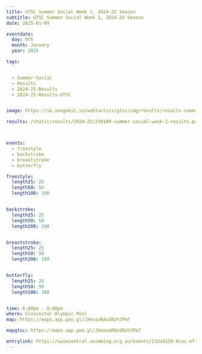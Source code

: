 ```yaml
---
title: GTSC Summer Social Week 1, 2024-25 Season
subtitle: GTSC Summer Social Week 1, 2024-25 Season
date: 2025-01-09

eventdate:
  day: 9th
  month: January
  year: 2025

tags:


  - Summer-Social
  - Results
  - 2024-25-Results
  - 2024-25-Results-GTSC


image: https://ik.imagekit.io/webtactics/gtsc/img/results/results-summary-28.jpg

results: /static/results/2024-25/250109-summer-social-week-1-results.pdf



events:
  - freestyle
  - backstroke
  - breaststroke
  - butterfly

freestyle:
  length25: 25
  length50: 50
  length100: 100


backstroke:
  length25: 25
  length50: 50
  length200: 100


breaststroke:
  length25: 25
  length50: 50
  length200: 100


butterfly:
  length25: 25
  length50: 50
  length100: 100


time: 6:00pm - 8:00pm
where: Gloucester Olympic Pool
map: https://maps.app.goo.gl/JXexsoRAoSNzhJPm7

mapgtsc: https://maps.app.goo.gl/JXexsoRAoSNzhJPm7

entrylink: https://swimcentral.swimming.org.au/events/13da9138-8cac-ef11-b8e9-002248978584/nominations
---
```


